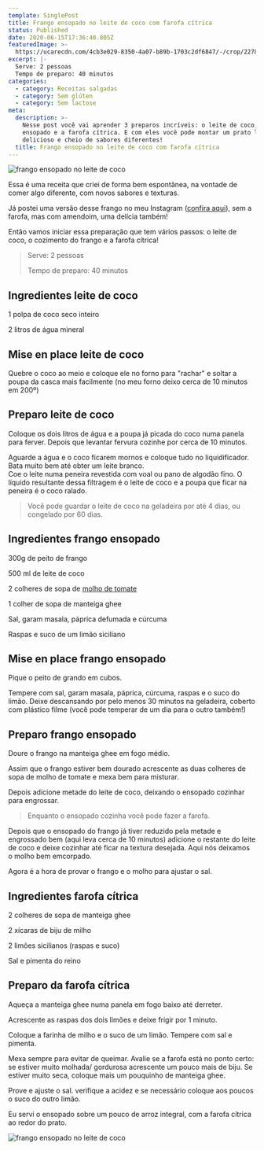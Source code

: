 ```yaml
---
template: SinglePost
title: Frango ensopado no leite de coco com farofa cítrica
status: Published
date: 2020-06-15T17:36:40.805Z
featuredImage: >-
  https://ucarecdn.com/4cb3e029-8350-4a07-b89b-1703c2df6847/-/crop/2278x1124/31,524/-/preview/
excerpt: |-
  Serve: 2 pessoas
  Tempo de preparo: 40 minutos
categories:
  - category: Receitas salgadas
  - category: Sem glúten
  - category: Sem lactose
meta:
  description: >-
    Nesse post você vai aprender 3 preparos incríveis: o leite de coco, o frango
    ensopado e a farofa cítrica. E com eles você pode montar um prato lindo,
    delicioso e cheio de sabores diferentes!
  title: Frango ensopado no leite de coco com farofa cítrica
---
```

![frango ensopado no leite de coco](https://ucarecdn.com/29136b60-b66e-4732-8f71-d87e5db92ccb/-/crop/1732x1166/0,734/-/preview/)

Essa é uma receita que criei de forma bem espontânea, na vontade de comer algo diferente, com novos sabores e texturas.

Já postei uma versão desse frango no meu Instagram ([confira aqui](https://www.instagram.com/p/B_K1AiIlF_K/)), sem a farofa, mas com amendoim, uma delícia também!

Então vamos iniciar essa preparação que tem vários passos: o leite de coco, o cozimento do frango e a farofa cítrica!

> Serve: 2 pessoas
>
> Tempo de preparo: 40 minutos

## Ingredientes leite de coco

1 polpa de coco seco inteiro

2 litros de água mineral

## Mise en place leite de coco

Quebre o coco ao meio e coloque ele no forno para "rachar" e soltar a poupa da casca mais facilmente (no meu forno deixo cerca de 10 minutos em 200º)

## Preparo leite de coco

Coloque os dois litros de água e a poupa já picada do coco numa panela para ferver. Depois que levantar fervura cozinhe por cerca de 10 minutos.

Aguarde a água e o coco ficarem mornos e coloque tudo no liquidificador. Bata muito bem até obter um leite branco.\
Coe o leite numa peneira revestida com voal ou pano de algodão fino. O líquido resultante dessa filtragem é o leite de coco e a poupa que ficar na peneira é o coco ralado.

> Você pode guardar o leite de coco na geladeira por até 4 dias, ou congelado por 60 dias.

## Ingredientes frango ensopado

300g de peito de frango

500 ml de leite de coco

2 colheres de sopa de [molho de tomate](https://paolafabeni.com/posts/molho-de-tomate/)

1 colher de sopa de manteiga ghee

Sal, garam masala, páprica defumada e cúrcuma

Raspas e suco de um limão siciliano

## Mise en place frango ensopado

Pique o peito de grando em cubos. 

Tempere com sal, garam masala, páprica, cúrcuma, raspas e o suco do limão. Deixe descansando por pelo menos 30 minutos na geladeira, coberto com plástico filme (você pode temperar de um dia para o outro também!)

## Preparo frango ensopado

Doure o frango na manteiga ghee em fogo médio. 

Assim que o frango estiver bem dourado acrescente as duas colheres de sopa de molho de tomate e mexa bem para misturar.

Depois adicione metade do leite de coco, deixando o ensopado cozinhar para engrossar. 

> Enquanto o ensopado cozinha você pode fazer a farofa.

Depois que o ensopado do frango já tiver reduzido pela metade e engrossado bem (aqui leva cerca de 10 minutos)  adicione o restante do leite de coco e deixe cozinhar até ficar na textura desejada. Aqui nós deixamos o molho bem emcorpado.

Agora é a hora de provar o frango e o molho para ajustar o sal.

## Ingredientes farofa cítrica

2 colheres de sopa de manteiga ghee

2 xícaras de biju de milho

2 limões sicilianos (raspas e suco)

Sal e pimenta do reino

## Preparo da farofa cítrica

Aqueça a manteiga ghee numa panela em fogo baixo até derreter. 

Acrescente as raspas dos dois limões e deixe frigir por 1 minuto. 

Coloque a farinha de milho e o suco de um limão. Tempere com sal e pimenta.

Mexa sempre para evitar de queimar. Avalie se a farofa está no ponto certo: se estiver muito molhada/ gordurosa acrescente um pouco mais de biju. Se estiver muito seca, coloque mais um pouquinho de manteiga ghee.

Prove e ajuste o sal. verifique a acidez e se necessário coloque aos poucos o suco do outro limão.

Eu servi o ensopado sobre um pouco de arroz integral, com a farofa cítrica ao redor do prato.

![frango ensopado no leite de coco ](https://ucarecdn.com/feb2c81a-8ea6-4567-8f32-cd78c186a15b/-/crop/2225x1274/84,422/-/preview/)
